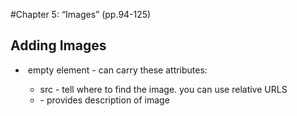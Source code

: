 #Chapter 5: “Images” (pp.94-125)

## Adding Images
- <img> empty element - can carry these attributes:
    - src - tell where to find the image. you can use relative URLS
    - <alt> - provides description of image
    <title> - an extra place to provide info about image. usually appears when someone hovers over an image
    height - changes height
    width - changes width

- website use jpeg, gif or png format for photos
- save image how based on what size you would like it on your page

<figure> - contains the image and the image caption
<figcaption> adds a caption to an image

Chapter 11: “Color” (pp.246-263)

  - Really cool website I found [Color Picker](https://htmlcolorcodes.com/color-picker/)
  - background-color
  - you can create colors using:
  RGB values
  hex codes
  color names - about 147 of them
  saturation - how much gray in a color
  brightness - how much black is in a color

hue - expressed using 0-360 degress
saturation - expressed as a percentage
lightness - using percentages. 0% = white, 50% = normal, 100% = black
alpha - expressed as decimal. 0.5 = 50% transparency, 0.75 = 75% transparency


Chapter 12: “Text” (pp.264-299)

##typeface terminology
serif - sans serif - monospace

font weight - can turn letters bold. light - medium - bold - black
style - basically italic. 
normal - italic - oblique
stretch - adds or remove space between letters. condensed - regular - extended

font-family
  - allows you to specify the type face that should be used
font-size - sizes up and down font size
you can use: pixels, percentages and EMS

@font-face - allows you to download font onto someone computer
ex: @font-face {font-familyL 'ChunkFiveRegular'; src: url('fonts/chunkfive.eot');}

www.fontsquirrel.com/ fontface/generator - will convert your fonts into different formats for each browser
should appear in your code in this order:
1: eot
2: woff
3: ttf/otf 
4: svg

uppercase- all text appears in all caps
lowercase- all text
capitalize - capitalizes first letter of each word

text-decoration -
- none - removes any decoration
- underline - add a line underneath text
overline - add a line above text
line-through - strikethrough text
blink - animates text
line-height - adds height to whole line of text

text-aline - controls alighnment of tect
  - left - right - center - justify (makes paragraph reach farest edges of box )

vertical-align - used for <img> <em>, or <strong> elements.
Values: baseline, sub super, top, tect-top, middle, bottom, text-bottom, length (specified in pixels or ems) or line height (in percentages)

text-indent - can take negative values and is given in pixels or ems.

text-shadow - text-shadoe: 1pc 1px 3px #6666666; 
1. how far to the left or right is should fall
2. distance to the top or bottom
3. specifies amount of blue
4. color of the shadow

:first-letter & :first-line - placed inside an element
considered a pseudo-element

:link- set styles for links not yet visited
:visited: set styles for links that you have clicked on

:hover - changes the appearance of links when users hover over them 

:active - used to make a button or link feel more like it being pressed by changing the style or position slightly

:focus - when the browser notices youo are about to focus on something like when you are about to text in a box


JPEG vs PNG vs GIF 

PNG - for images w/transparency or images with sharp text or object or logos

jpeg - used for photographs and paintings of natural scenes

gif - for animation


https://blog.imagekit.io/jpeg-vs-png-vs-gif-which-image-format-to-use-and-when-c8913ae3e01d